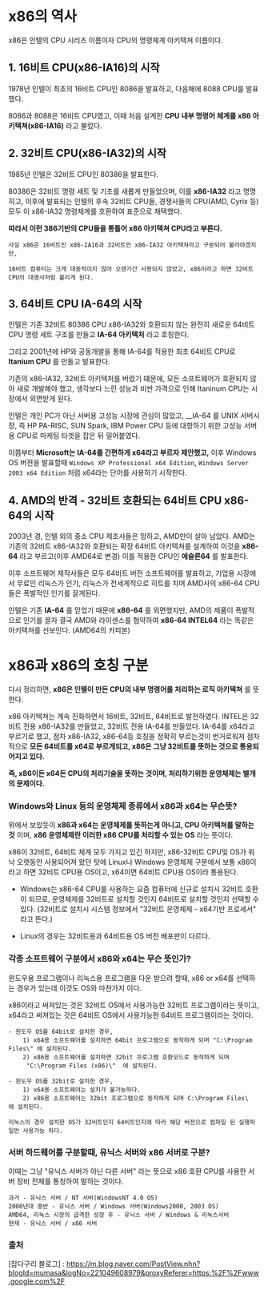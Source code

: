 # x86의 역사

x86은 인텔의 CPU 시리즈 이름이자 CPU의 명령체계 아키텍쳐 이름이다.  

## 1. 16비트 CPU(x86-IA16)의 시작

1978년 인텔이 최초의 16비트 CPU인 8086을 발표하고, 다음해에 8088 CPU를 발표했다.  

8086과 8088은 16비트 CPU였고, 이때 처음 설계한 __CPU 내부 명령어 체계를 x86 아키텍쳐(x86-IA16)__ 라고 불렀다.

## 2. 32비트 CPU(x86-IA32)의 시작

1985년 인텔은 32비트 CPU인 80386을 발표한다.  

80386은 32비트 명령 세트 및 기초를 새롭게 만들었으며, 이를 __x86-IA32__ 라고 명명히고, 이후에 발표되는 인텔의 후속 32비트 CPU들, 경쟁사들의 CPU(AMD, Cyrix 등) 모두 이 x86-IA32 명령체계를 호환하여 표준으로 채택했다.    

__따라서 이런 386기반의 CPU들을 통틀어 x86 아키텍쳐 CPU라고 부른다.__  

```
사실 x86은 16비트인 x86-IA16과 32비트인 x86-IA32 아키텍쳐라고 구분되어 불러야겠지만,  

16비트 컴퓨터는 크게 대중적이지 않아 오랜기간 사용되지 않았고, x86이라고 하면 32비트 CPU의 대명사처럼 불리게 된다.
``` 

## 3. 64비트 CPU IA-64의 시작

인텔은 기존 32비트 80386 CPU x86-IA32와 호환되지 않는 완전히 새로운 64비트 CPU 명령 세트 구조를 만들고 __IA-64 아키텍처__ 라고 호칭한다.  

그리고 2001년에 HP와 공동개발을 통해 IA-64를 적용한 최초 64비트 CPU로 __Itanium CPU__ 를 만들고 발표한다.  

기존의 x86-IA32, 32비트 아키텍처를 버렸기 떄문에, 모든 소프트웨어가 호환되지 않아 새로 개발해야 했고, 생각보다 느린 성능과 비싼 가격으로 인해 Itaninum CPU는 시장에서 외면받게 된다.  

인텔은 개인 PC가 아닌 서버용 고성능 시장에 관심이 많았고, __IA-64 를 UNIX 서버시장, 즉 HP PA-RISC, SUN Spark, IBM Power CPU 등에 대항하기 위한 고성능 서버용 CPU로 마케팅 타겟을 잡은 뒤 밀어붙였다.  

이쯤부터 __Microsoft는 IA-64를 간편하게 x64라고 부르자 제안했고,__ 이후 Windows OS 버젼을 발표할때 `Windows XP Professional x64 Edition`, `Windows Server 2003 x64 Edition` 처럼 x64라는 단어를 사용하기 시작한다.  

## 4. AMD의 반격 - 32비트 호환되는 64비트 CPU x86-64의 시작

2003년 경, 인텔 외의 중소 CPU 제조사들은 망하고, AMD만이 살아 남았다. AMD는 기존의 32비트 x86-IA32와 호환되는 확장 64비트 아키텍쳐를 설계하여 이것을 __x86-64__ 라고 부르고(이후 AMD64로 변경) 이를 적용한 CPU인 __애슬론64__ 를 발표한다.  

이후 소프트웨어 제작사들은 모두 64비트 버전 소프트웨어를 발표하고, 기업용 시장에서 무료인 리눅스가 인기, 리눅스가 전세계적으로 히트를 치며 AMD사의 x86-64 CPU들은 폭발적인 인기를 끌게된다.  

인텔은 기존 __IA-64__ 를 믿었기 때문에 __x86-64__ 를 외면했지만, AMD의 제품이 폭발적으로 인기를 끌자 결국 AMD와 라이센스를 협약하여 __x86-64 INTEL64__ 라는 똑같은 아키텍쳐를 선보인다. (AMD64의 카피본)   

# x86과 x86의 호칭 구분

다시 정리하면, __x86은 인텔이 만든 CPU의 내부 명령어를 처리하는 로직 아키텍쳐__ 를 뜻한다.  

x86 아키텍쳐는 계속 진화하면서 16비트, 32비트, 64비트로 발전하였다. INTEL은 32비트 전용 x86-IA32를 만들었고, 32비트 전용 IA-64를 만들었다. IA-64를 x64라고 부르기로 했고, 점차 x86-IA32, x86-64등 호칭을 정확히 부르는것이 번거로워져 점차적으로 __모든 64비트를 x64로 부르게되고, x86은 그냥 32비트를 뜻하는 것으로 통용되어지고 있다.__  

__즉, x86이든 x64든 CPU의 처리기술을 뜻하는 것이며, 처리하기위한 운영체제는 별개의 문제이다.__  

### Windows와 Linux 등의 운영체제 종류에서 x86과 x64는 무슨뜻?

위에서 보았듯이 __x86과 x64는 운영체제를 뜻하는게 아니고, CPU 아키텍쳐를 말하는 것__ 이며, __x86 운영체제란 이러한 x86 CPU를 처리할 수 있는 OS__ 라는 뜻이다.  

x86이 32비트, 64비트 체계 모두 가지고 있긴 하지만, x86-32비트 CPU및 OS가 워낙 오랫동안 사용되어져 왔던 탓에 Linux나 Windows 운영체제 구분에서 보통 x86이라고 하면 32비트 CPU용 OS이고, x64이면 64비트 CPU용 OS이라 통용된다.  

- Windows는 x86-64 CPU를 사용하는 요즘 컴퓨터에 신규로 설치시 32비트 호환이 되므로, 운영체제를 32비트로 설치할 것인지 64비트로 설치할 것인지 선택할 수 있다. (32비트로 설치시 시스템 정보에서 "32비트 운영체제 - x64기반 프로세서" 라고 뜬다.)

- Linux의 경우는 32비트용과 64비트용 OS 버전 배포판이 다르다.  

### 각종 소프트웨어 구분에서 x86와 x64는 무슨 뜻인가?

윈도우용 프로그램이나 리눅스용 프로그램을 다운 받으려 할때, x86 or x64를 선택하는 경우가 있는데 이것도 OS와 마찬가지 이다.  

x86이라고 써져있는 것은 32비트 OS에서 사용가능한 32비트 프로그램이라는 뜻이고,  
x64라고 써져있는 것은 64비트 OS에서 사용가능한 64비트 프로그램이라는 것이다.  

```
- 윈도우 OS를 64bit로 설치한 경우,
​    1) x64용 소프트웨어를 설치하면 64bit 프로그램으로 동작하게 되며 "C:\Program Files\" 에 설치된다.
    2) x86용 소프트웨어를 설치하면 32bit 프로그램 호환모드로 동작하게 되며 
     "C:\Program Files (x86)\"  에 설치된다.

- 윈도우 OS를 32bit로 설치한 경우,
​    1) x64용 소프트웨어는 설치가 불가능하다.
    2) x86용 소프트웨어는 32bit 프로그램으로 동작하게 되며 C:\Program Files\  에 설치된다.  
     
리눅스의 경우 설치한 OS가 32비트인지 64비트인지에 따라 해당 버전으로 컴파일 된 실행파일만 사용가능 하다.
```

### 서버 하드웨어를 구분할때, 유닉스 서버와 x86 서버로 구분?

이때는 그냥 "유닉스 서버가 아닌 다른 서버" 라는 뜻으로 x86 호환 CPU를 사용한 서버 장비 전체를 통칭하여 말하는 것이다.  

```
과거 - 유닉스 서버 / NT 서버(WindowsNT 4.0 OS)  
2000년대 중반 - 유닉스 서버 / Windows 서버(Windows2000, 2003 OS)  
AMD64, 리눅스 시장의 급격한 성장 후 - 유닉스 서버 / Windows & 리눅스서버
현재 - 유닉스 서버 / x86 서버
```

### 출처

[잡다구리 블로그] : https://m.blog.naver.com/PostView.nhn?blogId=mumasa&logNo=221049608979&proxyReferer=https:%2F%2Fwww.google.com%2F
